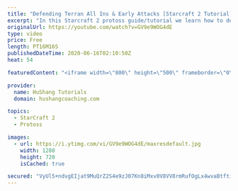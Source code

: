 ```yaml
---
title: "Defending Terran All Ins & Early Attacks [Starcraft 2 Tutorial]"
excerpt: "In this Starcraft 2 protoss guide/tutorial we learn how to defend early Terran attacks. After watching this how-to, you'll feel very confident against aggressive terran players!  Starcraft 2: Protoss vs Terran | Defending Attacks  Coaching --------------------------------------------------------------------------"
originalUrl: https://youtube.com/watch?v=GV9e9WOG4dE
type: video
price: Free
length: PT16M16S
publishedDateTime: 2020-06-16T02:10:50Z
heat: 54

featuredContent: "<iframe width=\"800\" height=\"500\" frameborder=\"0\" src=\"https://www.youtube.com/embed/GV9e9WOG4dE\" allow=\"accelerometer; autoplay; encrypted-media; gyroscope; picture-in-picture\" allowfullscreen></iframe>"

provider:
  name: HuShang Tutorials
  domain: hushangcoaching.com

topics:
  - StarCraft 2
  - Protoss

images:
  - url: https://i.ytimg.com/vi/GV9e9WOG4dE/maxresdefault.jpg
    width: 1280
    height: 720
    isCached: true

secured: "VyUl5+ndvgEIjat9MuQrZ2S4e9zJ07Kn8iMxv0V8VV8rmRufOgLx4wvaBtftiBEXFQ1Kzq44xL/WMl6WJ2XlH3bCp82dbuiAvlKr0NYi9qA39LOX9RWAd3O0uUwKqBVvbADW+qAD1Ky9q8jcr8WRO9YOMTTRdyZcN2OkOWZMvcnSfoYZLxgDQv/dazAqMiOt4buEdE4BxYaQbcDkFgne67J9GLL9xo4z7h+GS2n9jHoSf8dZ9WrDJ6VF5nWFaB9Y3KeHVeEhUZTsnX8tM3QNmhgNo7zzg7jgLoSADHNICqaFZ3xfX3SHypufwMdhilJXtpRoyUgFCQCQvrDBfqyRebj24Oo830pyfDFgqJbS5D8u21NG3QECJM3CjUwMyNw426jyIl4a8ulpE4V5HeagxMMZqEGstwuhfPXULUPmvUw=;twOkijCV5a+jPsyplJ2tTg=="
---
```


